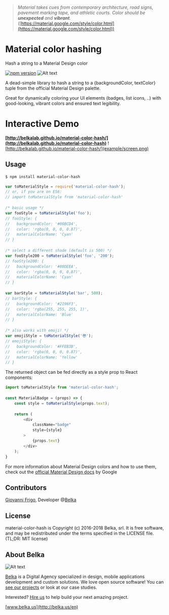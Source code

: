 > _Material takes cues from contemporary architecture, road signs, pavement marking tape, and athletic courts. Color should be **unexpected** and **vibrant**._ ([https://material.google.com/style/color.html](https://material.google.com/style/color.html))

# Material color hashing

Hash a string to a Material Design color

[![npm version](https://badge.fury.io/js/material-color-hash.svg)](https://badge.fury.io/js/material-color-hash)
![Alt text](https://img.shields.io/badge/license-MIT-green.svg?style=flat)

A dead-simple library to hash a string to a {backgroundColor, textColor} tuple from the official Material Design palette.

Great for dynamically coloring your UI elements (badges, list icons, ..) with good-looking, vibrant colors and ensured text legibility.

# Interactive Demo
**[http://belkalab.github.io/material-color-hash/](http://belkalab.github.io/material-color-hash)**
![http://belkalab.github.io/material-color-hash/](example/screen.png)

## Usage

```bash
$ npm install material-color-hash
```

```js
var toMaterialStyle = require('material-color-hash');
// or, if you are on ES6:
// import toMaterialStyle from 'material-color-hash'

/* basic usage */
var fooStyle = toMaterialStyle('foo');
// fooStyle: {
//   backgroundColor: '#00BCD4',
//   color: 'rgba(0, 0, 0, 0.87)',
//   materialColorName: 'Cyan'
// }

/* select a different shade (default is 500) */
var fooStyle200 = toMaterialStyle('foo', '200');
// fooStyle200: {
//   backgroundColor: '#80DEEA',
//   color: 'rgba(0, 0, 0, 0.87)',
//   materialColorName: 'Cyan'
// }

var barStyle = toMaterialStyle('bar', 500);
// barStyle: {
//   backgroundColor: '#2196F3',
//   color: 'rgba(255, 255, 255, 1)',
//   materialColorName: 'Blue'
// }

/* also works with emoji! */
var emojiStyle = toMaterialStyle('😎');
// emojiStyle: {
//   backgroundColor: '#FFEB3B',
//   color: 'rgba(0, 0, 0, 0.87)',
//   materialColorName: 'Yellow'
// }
```

The returned object can be fed directly as a style prop to React components:


```js
import toMaterialStyle from 'material-color-hash';

const MaterialBadge = (props) => {
	const style = toMaterialStyle(props.text);

	return (
		<div
			className="badge"
			style={style}
		>
			{props.text}
		</div>
	);
}
```

For more information about Material Design colors and how to use them, check out the [official Material Design docs](https://material.google.com/style/color.html) by Google

## Contributors
[Giovanni Frigo](https://github.com/giovannifrigo), Developer @[Belka](https://github.com/BelkaLab)

## License
material-color-hash is Copyright (c) 2016-2018 Belka, srl. It is free software, and may be redistributed under the terms specified in the LICENSE file. (TL;DR: MIT license)

## About Belka
![Alt text](http://s2.postimg.org/rcjk3hf5x/logo_rosso.jpg)

[Belka](http://belka.us/en) is a Digital Agency specialized in design, mobile applications development and custom solutions.
We love open source software! You can [see our projects](http://belka.us/en/portfolio/) or look at our case studies.

Interested? [Hire us](http://belka.us/en/contacts/) to help build your next amazing project.

[www.belka.us](http://belka.us/en)
